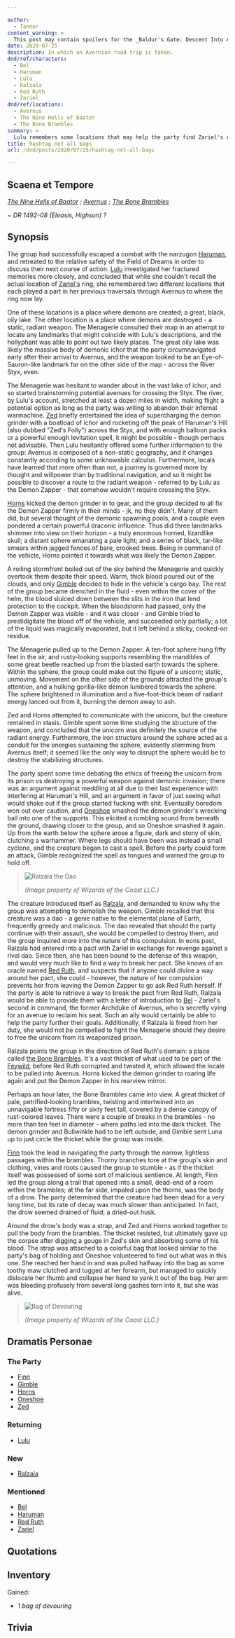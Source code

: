 ```yaml
---

author:
  - Tanner
content_warning: >
  This post may contain spoilers for the _Baldur's Gate: Descent Into Avernus_ 5e module.
date: 2020-07-25
description: In which an Avernian road trip is taken.
dnd/ref/characters:
  - Bel
  - Haruman
  - Lulu
  - Ralzala
  - Red Ruth
  - Zariel
dnd/ref/locations:
  - Avernus
  - The Nine Hells of Baator
  - The Bone Brambles
summary: >
  Lulu remembers some locations that may help the party find Zariel's ring, and the group travels to a weapon known as the Demon Zapper. They meet Ralzala, a dao who guards the Demon Zapper, and undertake a quest to find Red Ruth in the Bone Brambles for information on Ralzala's behalf. Oneshoe almost gets eaten by a malevolent purse.
title: hashtag not all bags
url: /dnd/posts/2020/07/25/hashtag-not-all-bags

---
```


## Scaena et Tempore

_[The Nine Hells of Baator](the-nine-hells-of-baator.md) ; [Avernus](/dnd/locations/avernus) ; [The Bone Brambles](/dnd/locations/the-bone-brambles)_

_~ DR 1492-08 (Eleasis, Highsun) ?_

## Synopsis

The group had successfully escaped a combat with the narzugon [Haruman](/dnd/npcs/haruman), and retreated to the relative safety of the Field of Dreams in order to discuss their next course of action. [Lulu](/dnd/npcs/lulu) investigated her fractured memories more closely, and concluded that while she couldn't recall the actual location of [Zariel's](/dnd/npcs/zariel) ring, she remembered two different locations that each played a part in her previous traversals through Avernus to where the ring now lay.

One of these locations is a place where demons are created; a great, black, oily lake. The other location is a place where demons are destroyed - a static, radiant weapon. The Menagerie consulted their map in an attempt to locate any landmarks that might coincide with Lulu's descriptions, and the hollyphant was able to point out two likely places. The great oily lake was likely the massive body of demonic ichor that the party circumnavigated early after their arrival to Avernus, and the weapon looked to be an Eye-of-Sauron-like landmark far on the other side of the map - across the River Styx, even.

The Menagerie was hesitant to wander about in the vast lake of ichor, and so started brainstorming potential avenues for crossing the Styx. The river, by Lulu's account, stretched at least a dozen miles in width, making flight a potential option as long as the party was willing to abandon their infernal warmachine. [Zed](/dnd/characters/zed) briefly entertained the idea of supercharging the demon grinder with a boatload of ichor and rocketing off the peak of Haruman's Hill (also dubbed "Zed's Folly") across the Styx, and with enough balloon packs or a powerful enough levitation spell, it might be possible - though perhaps not advisable. Then Lulu hesitantly offered some further information to the group: Avernus is composed of a non-static geography, and it changes constantly according to some unknowable calculus. Furthermore, locals have learned that more often than not, a journey is governed more by thought and willpower than by traditional navigation, and so it might be possible to discover a route to the radiant weapon - referred to by Lulu as the Demon Zapper - that somehow wouldn't require crossing the Styx.

[Horns](/dnd/characters/horns) kicked the demon grinder in to gear, and the group decided to all fix the Demon Zapper firmly in their minds - jk, no they didn't. Many of them did, but several thought of the demonic spawning pools, and a couple even pondered a certain powerful draconic influence. Thus did three landmarks shimmer into view on their horizon - a truly enormous horned, lizardlike skull; a distant sphere emanating a pale light; and a series of black, tar-like smears within jagged fences of bare, crooked trees. Being in command of the vehicle, Horns pointed it towards what was likely the Demon Zapper.

A roiling stormfront boiled out of the sky behind the Menagerie and quickly overtook them despite their speed. Warm, thick blood poured out of the clouds, and only [Gimble](/dnd/characters/gimble-the-diviner) decided to hide in the vehicle's cargo bay. The rest of the group became drenched in the fluid - even within the cover of the helm, the blood sluiced down between the slits in the iron that lend protection to the cockpit. When the bloodstorm had passed, only the Demon Zapper was visible - and it was closer - and Gimble tried to prestidigitate the blood off of the vehicle, and succeeded only partially; a lot of the liquid was magically evaporated, but it left behind a sticky, cooked-on residue.

The Menagerie pulled up to the Demon Zapper. A ten-foot sphere hung fifty feet in the air, and rusty-looking supports resembling the mandibles of some great beetle reached up from the blasted earth towards the sphere. Within the sphere, the group could make out the figure of a unicorn; static, unmoving. Movement on the other side of the grounds attracted the group's attention, and a hulking gorilla-like demon lumbered towards the sphere. The sphere brightened in illumination and a five-foot-thick beam of radiant energy lanced out from it, burning the demon away to ash.

Zed and Horns attempted to communicate with the unicorn, but the creature remained in stasis. Gimble spent some time studying the structure of the weapon, and concluded that the unicorn was definitely the source of the radiant energy. Furthermore, the iron structure around the sphere acted as a conduit for the energies sustaining the sphere, evidently stemming from Avernus itself; it seemed like the only way to disrupt the sphere would be to destroy the stabilizing structures.

The party spent some time debating the ethics of freeing the unicorn from its prison vs destroying a powerful weapon against demonic invasion; there was an argument against meddling at all due to their last experience with interfering at Haruman's Hill, and an argument in favor of just seeing what would shake out if the group started fucking with shit. Eventually boredom won out over caution, and [Oneshoe](/dnd/characters/oneshoe) smashed the demon grinder's wrecking ball into one of the supports. This elicited a rumbling sound from beneath the ground, drawing closer to the group, and so Oneshoe smashed it again. Up from the earth below the sphere arose a figure, dark and stony of skin, clutching a warhammer. Where legs should have been was instead a small cyclone, and the creature began to cast a spell. Before the party could form an attack, Gimble recognized the spell as tongues and warned the group to hold off.

> ![Ralzala the Dao](/images/dnd/monster-dao.png)
>
> _(Image property of Wizards of the Coast LLC.)_

The creature introduced itself as [Ralzala](/dnd/npcs/ralzala), and demanded to know why the group was attempting to demolish the weapon. Gimble recalled that this creature was a dao - a genie native to the elemental plane of Earth, frequently greedy and malicious. The dao revealed that should the party continue with their assault, she would be compelled to destroy them, and the group inquired more into the nature of this compulsion. In eons past, Ralzala had entered into a pact with Zariel in exchange for revenge against a rival dao. Since then, she has been bound to the defense of this weapon, and would very much like to find a way to break her pact. She knows of an oracle named [Red Ruth](/dnd/npcs/red-ruth), and suspects that if anyone could divine a way around her pact, she could - however, the nature of her compulsion prevents her from leaving the Demon Zapper to go ask Red Ruth herself. If the party is able to retrieve a way to break the pact from Red Ruth, Ralzala would be able to provide them with a letter of introduction to [Bel](/dnd/npcs/bel) - Zariel's second in command, the former Archduke of Avernus, who is secretly vying for an avenue to reclaim his seat. Such an ally would certainly be able to help the party further their goals. Additionally, if Ralzala is freed from her duty, she would not be compelled to fight the Menagerie should they desire to free the unicorn from its weaponized prison.

Ralzala points the group in the direction of Red Ruth's domain: a place called [the Bone Brambles](/dnd/locations/the-bone-brambles). It's a vast thicket of what used to be part of the [Feywild](the-feywild.md), before Red Ruth corrupted and twisted it, which allowed the locale to be pulled into Avernus. Horns kicked the demon grinder to roaring life again and put the Demon Zapper in his rearview mirror.

Perhaps an hour later, the Bone Brambles came into view. A great thicket of pale, petrified-looking brambles, twisting and intertwined into an unnavigable fortress fifty or sixty feet tall, covered by a dense canopy of rust-colored leaves. There were a couple of breaks in the brambles - no more than ten feet in diameter - where paths led into the dark thicket. The demon grinder and Bullwinkle had to be left outside, and Gimble sent Luna up to just circle the thicket while the group was inside.

[Finn](/dnd/characters/finn) took the lead in navigating the party through the narrow, lightless passages within the brambles. Thorny branches tore at the group's skin and clothing, vines and roots caused the group to stumble - as if the thicket itself was possessed of some sort of malicious sentience. At length, Finn led the group along a trail that opened into a small, dead-end of a room within the brambles; at the far side, impaled upon the thorns, was the body of a drow. The party determined that the creature had been dead for a very long time, but its rate of decay was much slower than anticipated. In fact, the drow seemed drained of fluid; a dried-out husk.

Around the drow's body was a strap, and Zed and Horns worked together to pull the body from the brambles. The thicket resisted, but ultimately gave up the corpse after digging a gouge in Zed's skin and absorbing some of his blood. The strap was attached to a colorful bag that looked similar to the party's bag of holding and Oneshoe volunteered to find out what was in this one. She reached her hand in and was pulled halfway into the bag as some toothy maw clutched and tugged at her forearm, but managed to quickly dislocate her thumb and collapse her hand to yank it out of the bag. Her arm was bleeding profusely from several long gashes torn into it, but she was alive.

> ![Bag of Devouring](/images/dnd/magic-item-bag-of-devouring.png)
>
> _(Image property of Wizards of the Coast LLC.)_

## Dramatis Personae

### The Party

- [Finn](/dnd/characters/finn)
- [Gimble](/dnd/characters/gimble-the-diviner)
- [Horns](/dnd/characters/horns)
- [Oneshoe](/dnd/characters/oneshoe)
- [Zed](/dnd/characters/zed)

### Returning

- [Lulu](/dnd/npcs/lulu)

### New

- [Ralzala](/dnd/npcs/ralzala)

### Mentioned

- [Bel](/dnd/npcs/bel)
- [Haruman](/dnd/npcs/haruman)
- [Red Ruth](/dnd/npcs/red-ruth)
- [Zariel](/dnd/npcs/zariel)

## Quotations

## Inventory

Gained:
- 1 _bag of devouring_

## Trivia